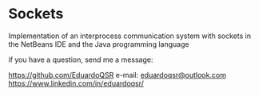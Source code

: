 # Sockets
Implementation of an interprocess communication system with sockets in the NetBeans IDE and the Java programming language

if you have a question, send me a message:

https://github.com/EduardoQSR
e-mail: eduardoqsr@outlook.com
https://www.linkedin.com/in/eduardoqsr/
